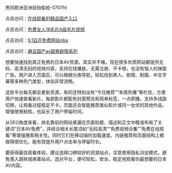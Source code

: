 
男同欧洲亚洲自拍偷拍-0707ht


点击访问：<a href="https://vassv.pages.dev/">在线观看91精品国产入口</a>

点击访问：<a href="https://gda-c7m.pages.dev/">色费女人18毛片A级毛片视频</a>

点击访问：<a href="https://bsdf-5f5.pages.dev/">9.1豆花免费网站nba</a>

点击访问：<a href="https://gfd-5xg.pages.dev/">麻豆国产av超爽剧情系列</a>


想要快速找到真正免费的日本AV资源，其实并不难。现在很多优质网站都提供无码、高清无码的视频内容，支持在线播放，无需注册、不卡顿，也没有恼人的弹窗广告。用户进入页面后，可以根据分类导航，轻松找到素人、剧情、制服、中文字幕等多种热门类型，体验非常流畅。

这些平台每天都会更新资源，有的还特别设有“今日推荐”“本周热播”等栏目，方便用户快速查看新片。每部影片都配有封面预览和简单标签，一点即播，支持多线路切换，让观看过程稳定不卡。页面还会智能推荐类似影片或同一女优的其他作品，增强使用粘性，也延长了用户停留时间。

从SEO角度来看，排名靠前的网站普遍在页面标题、描述和正文中精准布局了关键词“日本AV免费”，并结合相关长尾词如“无码高清”“免费视频合集”“免费在线观看”等增强搜索相关性。同时它们在移动端的加载速度、内链推荐和页面结构上都做得很优化，能有效提升用户点击率与停留时长。

要获得最佳观看体验，建议选择口碑较好的资源站点，注意使用隐私浏览模式，避免落入跳转或病毒站点。选对平台，便可轻松、安全、稳定地观看你最想要的日本AV内容。

<span style="display:none;">[Canonical link](）</span>
